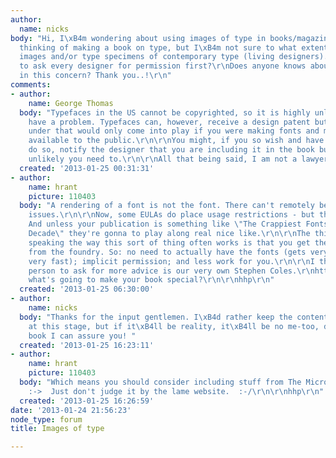 ```yaml
---
author:
  name: nicks
body: "Hi, I\xB4m wondering about using images of type in books/magazines.\r\nI\xB4m
  thinking of making a book on type, but I\xB4m not sure to what extent I can include
  images and/or type specimens of contemporary type (living designers). Do I have
  to ask every designer for permission first?\r\nDoes anyone knows about the copyright
  in this concern? Thank you..!\r\n"
comments:
- author:
    name: George Thomas
  body: "Typefaces in the US cannot be copyrighted, so it is highly unlikely you would
    have a problem. Typefaces can, however, receive a design patent but protection
    under that would only come into play if you were making fonts and making them
    available to the public.\r\n\r\nYou might, if you so wish and have the time to
    do so, notify the designer that you are including it in the book but it is highly
    unlikely you need to.\r\n\r\nAll that being said, I am not a lawyer."
  created: '2013-01-25 00:31:31'
- author:
    name: hrant
    picture: 110403
  body: "A rendering of a font is not the font. There can't remotely be any copyright
    issues.\r\n\r\nNow, some EULAs do place usage restrictions - but that's rare.
    And unless your publication is something like \"The Crappiest Fonts of the Past
    Decade\" they're gonna to play along real nice like.\r\n\r\nThe thing is, practically
    speaking the way this sort of thing often works is that you get the sample setting
    from the foundry. So: no need to actually have the fonts (gets very expensive
    very fast); implicit permission; and less work for you.\r\n\r\nI think a good
    person to ask for more advice is our very own Stephen Coles.\r\nhttp://tinyurl.com/ahykbb5\r\n\r\nBTW,
    what's going to make your book special?\r\n\r\nhhp\r\n"
  created: '2013-01-25 06:30:00'
- author:
    name: nicks
  body: "Thanks for the input gentlemen. I\xB4d rather keep the contents to myself
    at this stage, but if it\xB4ll be reality, it\xB4ll be no me-too, dumb showcase
    book I can assure you! "
  created: '2013-01-25 16:23:11'
- author:
    name: hrant
    picture: 110403
  body: "Which means you should consider including stuff from The MicroFoundry...
    :->  Just don't judge it by the lame website.  :-/\r\n\r\nhhp\r\n"
  created: '2013-01-25 16:26:59'
date: '2013-01-24 21:56:23'
node_type: forum
title: Images of type

---
```

